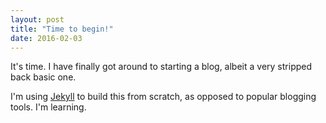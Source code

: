 ```yaml
---
layout: post
title: "Time to begin!"
date: 2016-02-03
---
```


It's time. I have finally got around to starting a blog, albeit a very stripped back basic one. 

I'm using [Jekyll](http://jekyllrb.com) to build this from scratch, as opposed to popular blogging tools. I'm learning.
